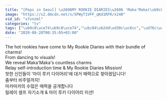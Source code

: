 ```yaml
---
title: "[Pops in Seoul] \u2606MY ROOKIE DIARIES\u2606 'Maka'Maka(\ub9c8\uce74\ub9c8\uce74)' Edition!"
image: "https://s2.dmcdn.net/v/SPWyT1VFF_qKd1RFR/x240"
vid_id: "x7vnzml"
categories: "tv"
tags: ["\ub9c8\uce74\ub9c8\uce74","\ubc84\ub2dd\ud30c\uc6cc","\ud76c\uc218"]
date: "2020-08-28T00:35:05+03:00"
---
```

The hot rookies have come to My Rookie Diaries with their bundle of charms!  <br>From dancing to visuals!  <br>We reveal Maka'Maka's countless charms  <br>Relay self-introduction time &amp; My Rookie Diaries Mission!  <br>핫한 신인들이 '마이 루키 다이어리'에 대거 매력으로 찾아왔답니다!  <br>춤부터 비주얼까지!  <br>마카마카의 수많은 매력을 공개합니다  <br>릴레이 셀프 자기소개 &amp; 마이 루키 다이어리 미션!
